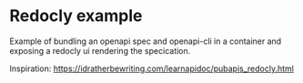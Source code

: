 # Redocly example

Example of bundling an openapi spec and openapi-cli in a container and exposing a redocly ui
rendering the specication.


Inspiration: https://idratherbewriting.com/learnapidoc/pubapis_redocly.html
